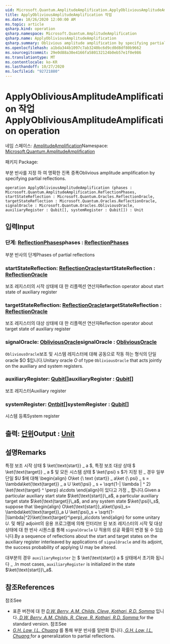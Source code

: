 ```yaml
---
uid: Microsoft.Quantum.AmplitudeAmplification.ApplyObliviousAmplitudeAmplification
title: ApplyObliviousAmplitudeAmplification 작업
ms.date: 10/26/2020 12:00:00 AM
ms.topic: article
qsharp.kind: operation
qsharp.namespace: Microsoft.Quantum.AmplitudeAmplification
qsharp.name: ApplyObliviousAmplitudeAmplification
qsharp.summary: Oblivious amplitude amplification by specifying partial reflections.
ms.openlocfilehash: a1bda344b1097c7ab3240bc6d9cd0d8df80b9662
ms.sourcegitcommit: 29e0d88a30e4166fa580132124b0eb57e1f0e986
ms.translationtype: MT
ms.contentlocale: ko-KR
ms.lasthandoff: 10/27/2020
ms.locfileid: "92721880"
---
```

# <a name="applyobliviousamplitudeamplification-operation"></a><span data-ttu-id="9ccba-102">ApplyObliviousAmplitudeAmplification 작업</span><span class="sxs-lookup"><span data-stu-id="9ccba-102">ApplyObliviousAmplitudeAmplification operation</span></span>

<span data-ttu-id="9ccba-103">네임 스페이스: [AmplitudeAmplification](xref:Microsoft.Quantum.AmplitudeAmplification)</span><span class="sxs-lookup"><span data-stu-id="9ccba-103">Namespace: [Microsoft.Quantum.AmplitudeAmplification](xref:Microsoft.Quantum.AmplitudeAmplification)</span></span>

<span data-ttu-id="9ccba-104">패키지 [](https://nuget.org/packages/)</span><span class="sxs-lookup"><span data-stu-id="9ccba-104">Package: [](https://nuget.org/packages/)</span></span>


<span data-ttu-id="9ccba-105">부분 반사를 지정 하 여 명확한 진폭 증폭</span><span class="sxs-lookup"><span data-stu-id="9ccba-105">Oblivious amplitude amplification by specifying partial reflections.</span></span>

```qsharp
operation ApplyObliviousAmplitudeAmplification (phases : Microsoft.Quantum.AmplitudeAmplification.ReflectionPhases, startStateReflection : Microsoft.Quantum.Oracles.ReflectionOracle, targetStateReflection : Microsoft.Quantum.Oracles.ReflectionOracle, signalOracle : Microsoft.Quantum.Oracles.ObliviousOracle, auxiliaryRegister : Qubit[], systemRegister : Qubit[]) : Unit
```


## <a name="input"></a><span data-ttu-id="9ccba-106">입력</span><span class="sxs-lookup"><span data-stu-id="9ccba-106">Input</span></span>

### <a name="phases--reflectionphases"></a><span data-ttu-id="9ccba-107">단계: [ReflectionPhases](xref:Microsoft.Quantum.AmplitudeAmplification.ReflectionPhases)</span><span class="sxs-lookup"><span data-stu-id="9ccba-107">phases : [ReflectionPhases](xref:Microsoft.Quantum.AmplitudeAmplification.ReflectionPhases)</span></span>

<span data-ttu-id="9ccba-108">부분 반사의 단계</span><span class="sxs-lookup"><span data-stu-id="9ccba-108">Phases of partial reflections</span></span>


### <a name="startstatereflection--reflectionoracle"></a><span data-ttu-id="9ccba-109">startStateReflection: [ReflectionOracle](xref:Microsoft.Quantum.Oracles.ReflectionOracle)</span><span class="sxs-lookup"><span data-stu-id="9ccba-109">startStateReflection : [ReflectionOracle](xref:Microsoft.Quantum.Oracles.ReflectionOracle)</span></span>

<span data-ttu-id="9ccba-110">보조 레지스터의 시작 상태에 대 한 리플렉션 연산자</span><span class="sxs-lookup"><span data-stu-id="9ccba-110">Reflection operator about start state of auxiliary register</span></span>


### <a name="targetstatereflection--reflectionoracle"></a><span data-ttu-id="9ccba-111">targetStateReflection: [ReflectionOracle](xref:Microsoft.Quantum.Oracles.ReflectionOracle)</span><span class="sxs-lookup"><span data-stu-id="9ccba-111">targetStateReflection : [ReflectionOracle](xref:Microsoft.Quantum.Oracles.ReflectionOracle)</span></span>

<span data-ttu-id="9ccba-112">보조 레지스터의 대상 상태에 대 한 리플렉션 연산자</span><span class="sxs-lookup"><span data-stu-id="9ccba-112">Reflection operator about target state of auxiliary register</span></span>


### <a name="signaloracle--obliviousoracle"></a><span data-ttu-id="9ccba-113">signalOracle: [ObliviousOracle](xref:Microsoft.Quantum.Oracles.ObliviousOracle)</span><span class="sxs-lookup"><span data-stu-id="9ccba-113">signalOracle : [ObliviousOracle](xref:Microsoft.Quantum.Oracles.ObliviousOracle)</span></span>

<span data-ttu-id="9ccba-114">`ObliviousOracle`보조 및 시스템 레지스터에 대해 공동으로 작동 하는 형식의 단일 oracle $O $입니다.</span><span class="sxs-lookup"><span data-stu-id="9ccba-114">Unitary oracle $O$ of type `ObliviousOracle` that acts jointly on the auxiliary and system registers.</span></span>


### <a name="auxiliaryregister--qubit"></a><span data-ttu-id="9ccba-115">auxiliaryRegister: [Qubit](xref:microsoft.quantum.lang-ref.qubit)[]</span><span class="sxs-lookup"><span data-stu-id="9ccba-115">auxiliaryRegister : [Qubit](xref:microsoft.quantum.lang-ref.qubit)[]</span></span>

<span data-ttu-id="9ccba-116">보조 레지스터</span><span class="sxs-lookup"><span data-stu-id="9ccba-116">Auxiliary register</span></span>


### <a name="systemregister--qubit"></a><span data-ttu-id="9ccba-117">systemRegister: [Ontbit](xref:microsoft.quantum.lang-ref.qubit)[]</span><span class="sxs-lookup"><span data-stu-id="9ccba-117">systemRegister : [Qubit](xref:microsoft.quantum.lang-ref.qubit)[]</span></span>

<span data-ttu-id="9ccba-118">시스템 등록</span><span class="sxs-lookup"><span data-stu-id="9ccba-118">System register</span></span>



## <a name="output--unit"></a><span data-ttu-id="9ccba-119">출력: [단위](xref:microsoft.quantum.lang-ref.unit)</span><span class="sxs-lookup"><span data-stu-id="9ccba-119">Output : [Unit](xref:microsoft.quantum.lang-ref.unit)</span></span>



## <a name="remarks"></a><span data-ttu-id="9ccba-120">설명</span><span class="sxs-lookup"><span data-stu-id="9ccba-120">Remarks</span></span>

<span data-ttu-id="9ccba-121">특정 보조 시작 상태 $ \ket{\text{start}} \_ a $, 특정 보조 대상 상태 $ \ket{\text{target}} \_ a $ 및 모든 시스템 상태 $ \ket{\psi} s $가 지정 된 \_ 경우 일부 단일 $U $에 대해 \begin{align} O\ket {\ text {start}} \_ a\ket {\ psi} \_ s = \lambda\ket{\text{target}} \_ a U \ket{\psi} \_ s + \sqrt{1-| \lambda | ^ 2} \ket{\text{target} ^ \perp} a\cdots \end{align}이 있다고 가정 \_ 합니다.</span><span class="sxs-lookup"><span data-stu-id="9ccba-121">Given a particular auxiliary start state $\ket{\text{start}}\_a$, a particular auxiliary target state $\ket{\text{target}}\_a$, and any system state $\ket{\psi}\_s$, suppose that \begin{align} O\ket{\text{start}}\_a\ket{\psi}\_s= \lambda\ket{\text{target}}\_a U \ket{\psi}\_s + \sqrt{1-|\lambda|^2}\ket{\text{target}^\perp}\_a\cdots \end{align} for some unitary $U$.</span></span>
<span data-ttu-id="9ccba-122">및 해당 adjoint의 응용 프로그램에 의해 인터리브 된 보조 레지스터의 시작 및 대상 상태에 대 한 반사 시퀀스를 통해 `signalOracle` U 적용의 성공 확률이 변경 될 수 있습니다.</span><span class="sxs-lookup"><span data-stu-id="9ccba-122">By a sequence of reflections about the start and target states on the auxiliary register interleaved by applications of `signalOracle` and its adjoint, the success probability of applying U may be altered.</span></span>

<span data-ttu-id="9ccba-123">대부분의 경우 `auxiliaryRegister` 는 $ \ket{\text{start}} a $ 상태에서 초기화 됩니다 \_ .</span><span class="sxs-lookup"><span data-stu-id="9ccba-123">In most cases, `auxiliaryRegister` is initialized in the state $\ket{\text{start}}\_a$.</span></span>

## <a name="references"></a><span data-ttu-id="9ccba-124">참조</span><span class="sxs-lookup"><span data-stu-id="9ccba-124">References</span></span>

<span data-ttu-id="9ccba-125">참조</span><span class="sxs-lookup"><span data-stu-id="9ccba-125">See</span></span>

- <span data-ttu-id="9ccba-126">표준 버전에 대 한 [ *D.W. Berry, A.M. Childs, Cleve, Kothari, R.D. Somma*](https://arxiv.org/abs/1312.1414) 입니다.</span><span class="sxs-lookup"><span data-stu-id="9ccba-126">[ *D.W. Berry, A.M. Childs, R. Cleve, R. Kothari, R.D. Somma* ](https://arxiv.org/abs/1312.1414) for the standard version.</span></span>
  <span data-ttu-id="9ccba-127">참조</span><span class="sxs-lookup"><span data-stu-id="9ccba-127">See</span></span>
- <span data-ttu-id="9ccba-128">[ *G.H. Low, I.L. Chuang*](https://arxiv.org/abs/1610.06546) 를 통해 부분 반사를 일반화 합니다.</span><span class="sxs-lookup"><span data-stu-id="9ccba-128">[ *G.H. Low, I.L. Chuang* ](https://arxiv.org/abs/1610.06546) for a generalization to partial reflections.</span></span>